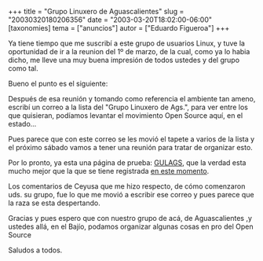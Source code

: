 +++
title = "Grupo Linuxero de Aguascalientes"
slug = "20030320180206356"
date = "2003-03-20T18:02:00-06:00"
[taxonomies]
tema = ["anuncios"]
autor = ["Eduardo Figueroa"]
+++

Ya tiene tiempo que me suscribí a este grupo de usuarios Linux, y tuve
la oportunidad de ir a la reunion del 1º de marzo, de la cual, como ya
lo habia dicho, me lleve una muy buena impresión de todos ustedes y del
grupo como tal.

Bueno el punto es el siguiente:

<!-- more -->
Después de esa reunión y tomando como referencia el ambiente tan ameno,
escribí un correo a la lista del "Grupo Linuxero de Ags.", para ver
entre los que quisieran, podíamos levantar el movimiento Open Source
aquí, en el estado...

Pues parece que con este correo se les movió el tapete a varios de la
lista y el próximo sábado vamos a tener una reunión para tratar de
organizar esto.

Por lo pronto, ya esta una página de prueba:
[GULAGS](http://gulags.homelinux.org/), que la verdad esta mucho mejor
que la que se tiene registrada [en este
momento](http://www.geocities.com/gpolinagsmex/).

Los comentarios de Ceyusa que me hizo respecto, de cómo comenzaron uds.
su grupo, fue lo que me movió a escribir ese correo y pues parece que la
raza se esta despertando.

Gracias y pues espero que con nuestro grupo de acá, de Aguascalientes ,y
ustedes allá, en el Bajío, podamos organizar algunas cosas en pro del
Open Source

Saludos a todos.
